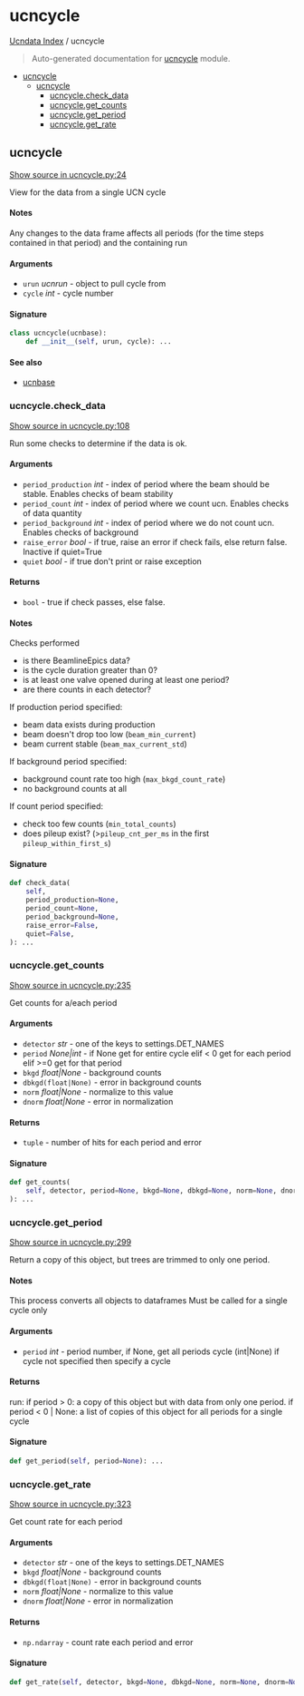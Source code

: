 # ucncycle

[Ucndata Index](./README.md#ucndata-index) / ucncycle

> Auto-generated documentation for [ucncycle](../ucncycle.py) module.

- [ucncycle](#ucncycle)
  - [ucncycle](#ucncycle-1)
    - [ucncycle.check_data](#ucncycle()check_data)
    - [ucncycle.get_counts](#ucncycle()get_counts)
    - [ucncycle.get_period](#ucncycle()get_period)
    - [ucncycle.get_rate](#ucncycle()get_rate)

## ucncycle

[Show source in ucncycle.py:24](../ucncycle.py#L24)

View for the data from a single UCN cycle

#### Notes

Any changes to the data frame affects all periods (for the time steps
contained in that period) and the containing run

#### Arguments

- `urun` *ucnrun* - object to pull cycle from
- `cycle` *int* - cycle number

#### Signature

```python
class ucncycle(ucnbase):
    def __init__(self, urun, cycle): ...
```

#### See also

- [ucnbase](./ucnbase.md#ucnbase)

### ucncycle.check_data

[Show source in ucncycle.py:108](../ucncycle.py#L108)

Run some checks to determine if the data is ok.

#### Arguments

- `period_production` *int* - index of period where the beam should be stable. Enables checks of beam stability
- `period_count` *int* - index of period where we count ucn. Enables checks of data quantity
- `period_background` *int* - index of period where we do not count ucn. Enables checks of background
- `raise_error` *bool* - if true, raise an error if check fails, else return false. Inactive if quiet=True
- `quiet` *bool* - if true don't print or raise exception

#### Returns

- `bool` - true if check passes, else false.

#### Notes

Checks performed

* is there BeamlineEpics data?
* is the cycle duration greater than 0?
* is at least one valve opened during at least one period?
* are there counts in each detector?

If production period specified:

* beam data exists during production
* beam doesn't drop too low (`beam_min_current`)
* beam current stable (`beam_max_current_std`)

If background period specified:

* background count rate too high (`max_bkgd_count_rate`)
* no background counts at all

If count period specified:

* check too few counts (`min_total_counts`)
* does pileup exist? (>`pileup_cnt_per_ms` in the first `pileup_within_first_s`)

#### Signature

```python
def check_data(
    self,
    period_production=None,
    period_count=None,
    period_background=None,
    raise_error=False,
    quiet=False,
): ...
```

### ucncycle.get_counts

[Show source in ucncycle.py:235](../ucncycle.py#L235)

Get counts for a/each period

#### Arguments

- `detector` *str* - one of the keys to settings.DET_NAMES
- `period` *None|int* - if None get for entire cycle
                    elif < 0 get for each period
                    elif >=0 get for that period
- `bkgd` *float|None* - background counts
- `dbkgd(float|None)` - error in background counts
- `norm` *float|None* - normalize to this value
- `dnorm` *float|None* - error in normalization

#### Returns

- `tuple` - number of hits for each period and error

#### Signature

```python
def get_counts(
    self, detector, period=None, bkgd=None, dbkgd=None, norm=None, dnorm=None
): ...
```

### ucncycle.get_period

[Show source in ucncycle.py:299](../ucncycle.py#L299)

Return a copy of this object, but trees are trimmed to only one period.

#### Notes

This process converts all objects to dataframes
Must be called for a single cycle only

#### Arguments

- `period` *int* - period number, if None, get all periods
cycle (int|None) if cycle not specified then specify a cycle

#### Returns

run:
    if period > 0: a copy of this object but with data from only one period.
    if period < 0 | None: a list of copies of this object for all periods for a single cycle

#### Signature

```python
def get_period(self, period=None): ...
```

### ucncycle.get_rate

[Show source in ucncycle.py:323](../ucncycle.py#L323)

Get count rate for each period

#### Arguments

- `detector` *str* - one of the keys to settings.DET_NAMES
- `bkgd` *float|None* - background counts
- `dbkgd(float|None)` - error in background counts
- `norm` *float|None* - normalize to this value
- `dnorm` *float|None* - error in normalization

#### Returns

- `np.ndarray` - count rate each period and error

#### Signature

```python
def get_rate(self, detector, bkgd=None, dbkgd=None, norm=None, dnorm=None): ...
```